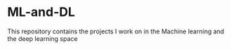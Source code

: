 # ML-and-DL
This repository contains the projects I work on in the Machine learning and the deep learning space

